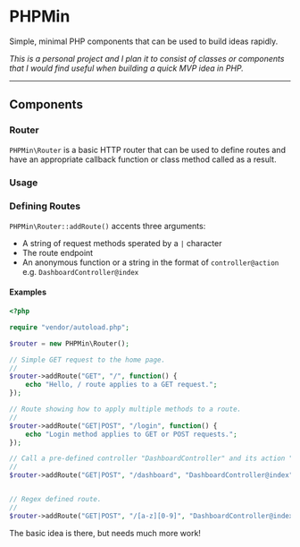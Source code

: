 # PHPMin

Simple, minimal PHP components that can be used to build ideas rapidly.

*This is a personal project and I plan it to consist of classes or components
that I would find useful when building a quick MVP idea in PHP.*

---

## Components

### Router

`PHPMin\Router` is a basic HTTP router that can be used to define routes and
have an appropriate callback function or class method called as a result.

### Usage

### Defining Routes

`PHPMin\Router::addRoute()` accents three arguments:

* A string of request methods sperated by a `|` character
* The route endpoint
* An anonymous function or a string in the format of `controller@action` e.g. `DashboardController@index`

#### Examples

```php
<?php

require "vendor/autoload.php";

$router = new PHPMin\Router();

// Simple GET request to the home page.
// 
$router->addRoute("GET", "/", function() {
	echo "Hello, / route applies to a GET request.";
});

// Route showing how to apply multiple methods to a route.
// 
$router->addRoute("GET|POST", "/login", function() {
	echo "Login method applies to GET or POST requests.";
});

// Call a pre-defined controller "DashboardController" and its action "index".
// 
$router->addRoute("GET|POST", "/dashboard", "DashboardController@index");


// Regex defined route.
// 
$router->addRoute("GET|POST", "/[a-z][0-9]", "DashboardController@index");

```

The basic idea is there, but needs much more work!


